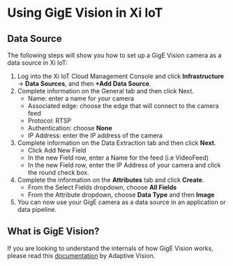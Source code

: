 # Using GigE Vision in Xi IoT

## Data Source
The following steps will show you how to set up a GigE Vision camera as a data source in Xi IoT:
1. Log into the Xi IoT Cloud Management Console and click **Infrastructure** → **Data Sources**, and then **+Add Data Source**.
1. Complete information on the General tab and then click Next.
    * Name: enter a name for your camera
    * Associated edge: choose the edge that will connect to the camera feed
    * Protocol: RTSP
    * Authentication: choose **None**
    * IP Address: enter the IP address of the camera
1. Complete information on the Data Extraction tab and then click **Next**.
    * Click Add New Field
    * In the new Field row, enter a Name for the feed (i.e VideoFeed)
    * In the new Field row, enter the IP Address of your camera and click the round check box.
1. Complete the information on the **Attributes** tab and click **Create**.
    * From the Select Fields dropdown, choose **All Fields**
    * From the Attribute dropdown, choose **Data Type** and then **Image**
1. You can now use your GigE camera as a data source in an application or data pipeline. 

## What is GigE Vision?
If you are looking to understand the internals of how GigE Vision works, please read this [documentation](https://docs.adaptive-vision.com/avl/technical_issues/gigevision/index.html) by Adaptive Vision.